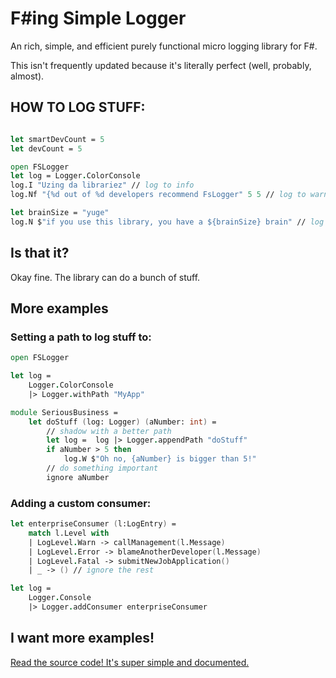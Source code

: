 # F#ing Simple Logger

An rich, simple, and efficient purely functional micro logging library for F#.

This isn't frequently updated because it's literally perfect (well, probably, almost).


## HOW TO LOG STUFF:

```fsharp

let smartDevCount = 5
let devCount = 5

open FSLogger
let log = Logger.ColorConsole
log.I "Uzing da librariez" // log to info
log.Nf "{%d out of %d developers recommend FsLogger" 5 5 // log to warning with format features

let brainSize = "yuge"
log.N $"if you use this library, you have a ${brainSize} brain" // log to notice using 5.0-style interpolation
```

## Is that it?

Okay fine. The library can do a bunch of stuff.


## More examples

### Setting a path to log stuff to:

```fsharp
open FSLogger

let log = 
    Logger.ColorConsole
    |> Logger.withPath "MyApp"

module SeriousBusiness = 
    let doStuff (log: Logger) (aNumber: int) =
        // shadow with a better path
        let log =  log |> Logger.appendPath "doStuff"
        if aNumber > 5 then
            log.W $"Oh no, {aNumber} is bigger than 5!"
        // do something important
		ignore aNumber
```


### Adding a custom consumer:

```fsharp
let enterpriseConsumer (l:LogEntry) = 
	match l.Level with
	| LogLevel.Warn -> callManagement(l.Message)
	| LogLevel.Error -> blameAnotherDeveloper(l.Message)
	| LogLevel.Fatal -> submitNewJobApplication()
	| _ -> () // ignore the rest

let log = 
	Logger.Console
	|> Logger.addConsumer enterpriseConsumer
```


## I want more examples!

[Read the source code! It's super simple and documented.](https://github.com/varon/FSLogger/blob/master/src/FSLogger/Logger.fs)
